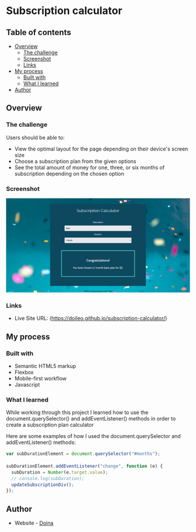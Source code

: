 # Subscription calculator


## Table of contents

- [Overview](#overview)
  - [The challenge](#the-challenge)
  - [Screenshot](#screenshot)
  - [Links](#links)
- [My process](#my-process)
  - [Built with](#built-with)
  - [What I learned](#what-i-learned)
- [Author](#author)


## Overview

### The challenge

Users should be able to:

- View the optimal layout for the page depending on their device's screen size
- Choose a subscription plan from the given options
- See the total amount of money for one, three, or six months of subscription depending on the chosen option

### Screenshot

![](./img/desktop-screenshot.png)


### Links

- Live Site URL: (https://doileo.github.io/subscription-calculator/)

## My process

### Built with

- Semantic HTML5 markup
- Flexbox
- Mobile-first workflow
- Javascript


### What I learned

While working through this project I learned how to use the document.querySelector() and addEventListener() methods in order to create a subscription plan calculator

Here are some examples of how I used the document.querySelector and addEventListener() methods:

```js
var subDurationElement = document.querySelector("#months");

subDurationElement.addEventListener("change", function (e) {
  subDuration = Number(e.target.value);
  // console.log(subDuration);
  updateSubscriptionDiv();
});
```


## Author

- Website - [Doina](https://doileo.github.io/portfolio/)


